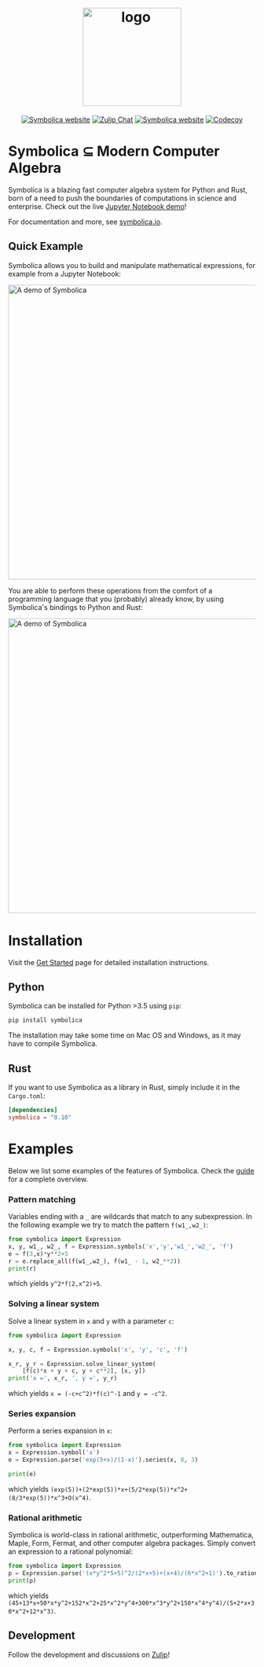 <h1 align="center">
  <br>
  <img src="https://symbolica.io/logo.svg" alt="logo" width="200">
  <br>
</h1>

<p align="center">
<a href="https://symbolica.io"><img alt="Symbolica website" src="https://img.shields.io/static/v1?label=symbolica&message=website&color=orange&style=flat-square"></a>
  <a href="https://reform.zulipchat.com"><img alt="Zulip Chat" src="https://img.shields.io/static/v1?label=zulip&message=discussions&color=blue&style=flat-square"></a>
    <a href="https://github.com/benruijl/symbolica"><img alt="Symbolica website" src="https://img.shields.io/static/v1?label=github&message=development&color=green&style=flat-square&logo=github"></a>
    <a href="https://app.codecov.io/gh/benruijl/symbolica"><img alt="Codecov" src="https://img.shields.io/codecov/c/github/benruijl/symbolica?token=N43MATK5XJ&style=flat-square"></a>
</p>

# Symbolica ⊆ Modern Computer Algebra

Symbolica is a blazing fast computer algebra system for Python and Rust, born of a need to push the boundaries of computations in science and enterprise.
Check out the live [Jupyter Notebook demo](https://colab.research.google.com/drive/1VAtND2kddgBwNt1Tjsai8vnbVIbgg-7D?usp=sharing)!

For documentation and more, see [symbolica.io](https://symbolica.io).



## Quick Example

Symbolica allows you to build and manipulate mathematical expressions, for example from a Jupyter Notebook:

<img width="600" alt="A demo of Symbolica" src="https://symbolica.io/resources/demo.light.svg">

You are able to perform these operations from the comfort of a programming language that you (probably) already know, by using Symbolica's bindings to Python and Rust:

<img width="600" alt="A demo of Symbolica" src="https://symbolica.io/resources/completion.light.png">

# Installation

Visit the [Get Started](https://symbolica.io/docs/get_started.html) page for detailed installation instructions.

## Python

Symbolica can be installed for Python >3.5 using `pip`:

```sh
pip install symbolica
```

The installation may take some time on Mac OS and Windows, as it may have to compile Symbolica.

## Rust

If you want to use Symbolica as a library in Rust, simply include it in the `Cargo.toml`:

```toml
[dependencies]
symbolica = "0.10"
```

# Examples

Below we list some examples of the features of Symbolica. Check the [guide](https://symbolica.io/docs/) for a complete overview.

### Pattern matching

Variables ending with a `_` are wildcards that match to any subexpression.
In the following example we try to match the pattern `f(w1_,w2_)`:

```python
from symbolica import Expression
x, y, w1_, w2_, f = Expression.symbols('x','y','w1_','w2_', 'f')
e = f(3,x)*y**2+5
r = e.replace_all(f(w1_,w2_), f(w1_ - 1, w2_**2))
print(r)
```
which yields `y^2*f(2,x^2)+5`.

### Solving a linear system

Solve a linear system in `x` and `y` with a parameter `c`:

```python
from symbolica import Expression

x, y, c, f = Expression.symbols('x', 'y', 'c', 'f')

x_r, y_r = Expression.solve_linear_system(
    [f(c)*x + y + c, y + c**2], [x, y])
print('x =', x_r, ', y =', y_r)
```
which yields `x = (-c+c^2)*f(c)^-1` and `y = -c^2`.

### Series expansion

Perform a series expansion in `x`:

```python
from symbolica import Expression
x = Expression.symbol('x')
e = Expression.parse('exp(5+x)/(1-x)').series(x, 0, 3)

print(e)
```
which yields `(exp(5))+(2*exp(5))*x+(5/2*exp(5))*x^2+(8/3*exp(5))*x^3+O(x^4)`.

### Rational arithmetic

Symbolica is world-class in rational arithmetic, outperforming Mathematica, Maple, Form, Fermat, and other computer algebra packages. Simply convert an expression to a rational polynomial:
```python
from symbolica import Expression
p = Expression.parse('(x*y^2*5+5)^2/(2*x+5)+(x+4)/(6*x^2+1)').to_rational_polynomial()
print(p)
```
which yields `(45+13*x+50*x*y^2+152*x^2+25*x^2*y^4+300*x^3*y^2+150*x^4*y^4)/(5+2*x+30*x^2+12*x^3)`.

## Development

Follow the development and discussions on [Zulip](https://reform.zulipchat.com)!
